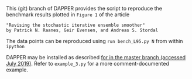 This (git) branch of DAPPER provides the script to reproduce the benchmark results plotted in `Figure 1` of the article


    "Revising the stochastic iterative ensemble smoother"
    by Patrick N. Raanes, Geir Evensen, and Andreas S. Stordal


The data points can be reproduced using
`run bench_L95.py N`
from within `ipython`

DAPPER may be installed as described [for in the master branch (accessed July 2019)](https://github.com/nansencenter/DAPPER#installation). Refer to `example_3.py` for a more comment-documented example.
